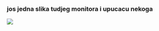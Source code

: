 ### jos jedna slika tudjeg monitora i upucacu nekoga
![](https://media.giphy.com/media/ej1Kl0PKI87IhBz4zR/giphy.gif)
